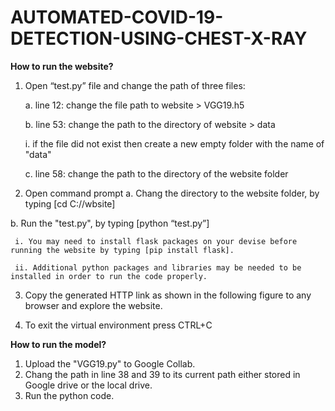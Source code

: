 # AUTOMATED-COVID-19-DETECTION-USING-CHEST-X-RAY

**How to run the website?**
1. Open “test.py” file and change the path of three files:
  
    a. line 12: change the file path to website > VGG19.h5
  
    b. line 53: change the path to the directory of website > data
     
     
     i. if the file did not exist then create a new empty folder with the name of "data"
  
    c. line 58: change the path to the directory of the website folder
    
2. Open command prompt
  a. Chang the directory to the website folder, by typing [cd C:/<path>/wbsite]
  
  b. Run the "test.py", by typing [python “test.py”]
     
     i. You may need to install flask packages on your devise before running the website by typing [pip install flask].
     
     ii. Additional python packages and libraries may be needed to be installed in order to run the code properly.

3. Copy the generated HTTP link as shown in the following figure to any browser and explore the website.


4. To exit the virtual environment press CTRL+C

**How to run the model?**
1. Upload the "VGG19.py" to Google Collab.
2. Chang the path in line 38 and 39 to its current path either stored in Google drive or the local drive.
3. Run the python code.
